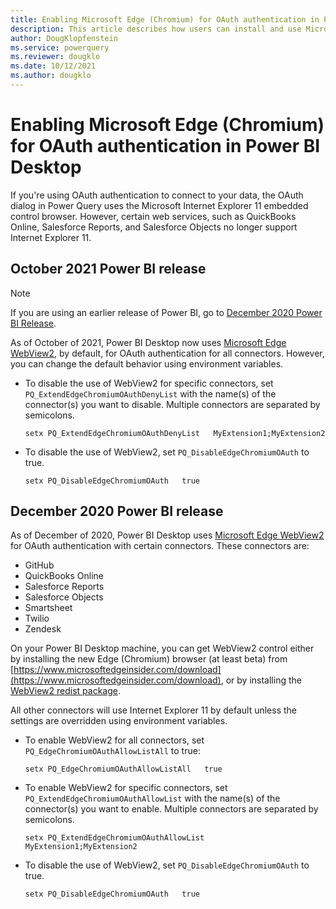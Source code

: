 ```yaml
---
title: Enabling Microsoft Edge (Chromium) for OAuth authentication in Power BI Desktop
description: This article describes how users can install and use Microsoft Edge (Chromium) for OAuth authentication in Power BI Desktop. 
author: DougKlopfenstein
ms.service: powerquery
ms.reviewer: dougklo
ms.date: 10/12/2021
ms.author: dougklo
---
```


# Enabling Microsoft Edge (Chromium) for OAuth authentication in Power BI Desktop

If you're using OAuth authentication to connect to your data, the OAuth dialog in Power Query uses the Microsoft Internet Explorer 11 embedded control browser. However, certain web services, such as QuickBooks Online, Salesforce Reports, and Salesforce Objects no longer support Internet Explorer 11.

## October 2021 Power BI release

>[!Note]
>If you are using an earlier release of Power BI, go to [December 2020 Power BI Release](#december-2020-power-bi-release).

As of October of 2021, Power BI Desktop now uses [Microsoft Edge WebView2](https://developer.microsoft.com/en-us/microsoft-edge/webview2/), by default, for OAuth authentication for all connectors. However, you can change the default behavior using environment variables.

* To disable the use of WebView2 for specific connectors, set `PQ_ExtendEdgeChromiumOAuthDenyList` with the name(s) of the connector(s) you want to disable. Multiple connectors are separated by semicolons.

   ```
   setx PQ_ExtendEdgeChromiumOAuthDenyList   MyExtension1;MyExtension2
   ```

* To disable the use of WebView2, set `PQ_DisableEdgeChromiumOAuth` to true.

   ```
   setx PQ_DisableEdgeChromiumOAuth   true
   ```

## December 2020 Power BI release

As of December of 2020, Power BI Desktop uses [Microsoft Edge WebView2](https://developer.microsoft.com/en-us/microsoft-edge/webview2/) for OAuth authentication with certain connectors. These connectors are:

* GitHub
* QuickBooks Online
* Salesforce Reports
* Salesforce Objects
* Smartsheet
* Twilio
* Zendesk

On your Power BI Desktop machine, you can get WebView2 control either by installing the new Edge (Chromium) browser (at least beta) from [https://www.microsoftedgeinsider.com/download](https://www.microsoftedgeinsider.com/download), or by installing the [WebView2 redist package](https://developer.microsoft.com/microsoft-edge/webview2/#download-section).

All other connectors will use Internet Explorer 11 by default unless the settings are overridden using environment variables.

* To enable WebView2 for all connectors, set `PQ_EdgeChromiumOAuthAllowListAll` to true:

   ```
   setx PQ_EdgeChromiumOAuthAllowListAll   true
   ```

* To enable WebView2 for specific connectors, set `PQ_ExtendEdgeChromiumOAuthAllowList` with the name(s) of the connector(s) you want to enable. Multiple connectors are separated by semicolons.

   ```
   setx PQ_ExtendEdgeChromiumOAuthAllowList   MyExtension1;MyExtension2
   ```

* To disable the use of WebView2, set `PQ_DisableEdgeChromiumOAuth` to true.

   ```
   setx PQ_DisableEdgeChromiumOAuth   true
   ```
